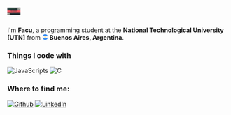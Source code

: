 <!--<h1><img src="https://emojis.slackmojis.com/emojis/images/1531849430/4246/blob-sunglasses.gif?1531849430" width="30"/> Hi, welcome to my Git-World!.</h1><br>-->
<h1><img src="https://github.com/caidevOficial/Logos/blob/master/facu_falcone_caidev.png" width="30"/></h1>

<p>I'm <b>Facu</b>, a programming student at the <b>National Technological University [UTN]</b> from <img src="https://github.com/caidevOficial/Logos/blob/master/argentina.svg" width="13"/> <b>Buenos Aires, Argentina</b>.
<h3>Things I code with</h3>
<p><img alt="JavaScripts" src="https://img.shields.io/badge/-Javascript-040d04?style=flat-square&logo=javascript" /> <img alt="C" src="https://img.shields.io/badge/-C-blue?style=flat-square&logo=c" />
  
  <h3>Where to find me:</h3>
<p><a href="https://github.com/caidevOficial" target="_blank"><img alt="Github" src="https://img.shields.io/badge/GitHub-%2312100E.svg?&style=for-the-badge&logo=Github&logoColor=white" /></a> <a href="https://www.linkedin.com/in/facundo-falcone/" target="_blank"><img alt="LinkedIn" src="https://img.shields.io/badge/linkedin-%230077B5.svg?&style=for-the-badge&logo=linkedin&logoColor=white" /></a>
</p>

<!--
**mcljs/mcljs** is a ✨ _special_ ✨ repository because its `README.md` (this file) appears on your GitHub profile.

Here are some ideas to get you started:

- 🔭 I’m currently working on ...
- 🌱 I’m currently learning ...
- 👯 I’m looking to collaborate on ...
- 🤔 I’m looking for help with ...
- 💬 Ask me about ...
- 📫 How to reach me: ...
- 😄 Pronouns: ...
- ⚡ Fun fact: ...
-->
